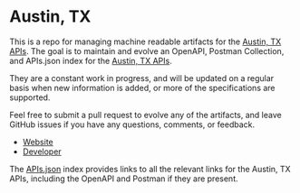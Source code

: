 # Austin, TXThis is a repo for managing machine readable artifacts for the [Austin, TX APIs](https://data.austintexas.gov/). The goal is to maintain and evolve an OpenAPI, Postman Collection, and APIs.json index for the [Austin, TX APIs](https://data.austintexas.gov/).They are a constant work in progress, and will be updated on a regular basis when new information is added, or more of the specifications are supported.Feel free to submit a pull request to evolve any of the artifacts, and leave GitHub issues if you have any questions, comments, or feedback.- [Website](https://data.austintexas.gov/)- [Developer](https://data.austintexas.gov/)The [APIs.json](https://github.com/api-evangelist/austin-tx/blob/master/apis.json) index provides links to all the relevant links for the Austin, TX APIs, including the OpenAPI and Postman if they are present.